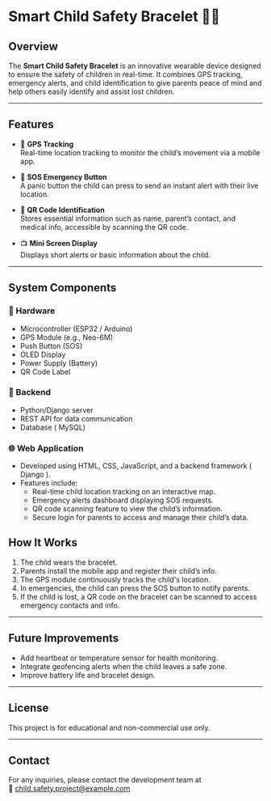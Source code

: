 # Smart Child Safety Bracelet 👶📍

## Overview

The **Smart Child Safety Bracelet** is an innovative wearable device designed to ensure the safety of children in real-time. It combines GPS tracking, emergency alerts, and child identification to give parents peace of mind and help others easily identify and assist lost children.

---

## Features

- 📍 **GPS Tracking**  
  Real-time location tracking to monitor the child’s movement via a mobile app.

- 🚨 **SOS Emergency Button**  
  A panic button the child can press to send an instant alert with their live location.

- 🔎 **QR Code Identification**  
  Stores essential information such as name, parent’s contact, and medical info, accessible by scanning the QR code.

- 📺 **Mini Screen Display**  
  Displays short alerts or basic information about the child.

---

## System Components

### 🔧 Hardware  
- Microcontroller (ESP32 / Arduino)  
- GPS Module (e.g., Neo-6M)  
- Push Button (SOS)  
- OLED Display  
- Power Supply (Battery)  
- QR Code Label

### 🧠 Backend  
- Python/Django  server  
- REST API for data communication  
- Database ( MySQL)

### 🌐 Web Application  
- Developed using HTML, CSS, JavaScript, and a backend framework ( Django ).  
- Features include:
  - Real-time child location tracking on an interactive map.  
  - Emergency alerts dashboard displaying SOS requests.  
  - QR code scanning feature to view the child’s information.  
  - Secure login for parents to access and manage their child’s data.



## How It Works

1. The child wears the bracelet.
2. Parents install the mobile app and register their child’s info.
3. The GPS module continuously tracks the child's location.
4. In emergencies, the child can press the SOS button to notify parents.
5. If the child is lost, a QR code on the bracelet can be scanned to access emergency contacts and info.

---

## Future Improvements

- Add heartbeat or temperature sensor for health monitoring.  
- Integrate geofencing alerts when the child leaves a safe zone.  
- Improve battery life and bracelet design.

---

## License

This project is for educational and non-commercial use only.

---

## Contact

For any inquiries, please contact the development team at  
📧 child.safety.project@example.com

